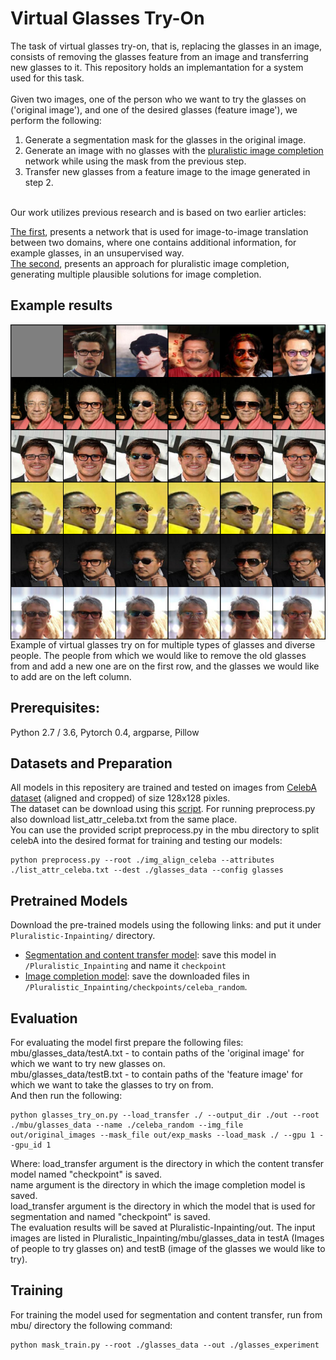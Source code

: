 
# Virtual Glasses Try-On

The task of virtual glasses try-on, that is, replacing the glasses in an image, consists of removing the glasses feature from an image and transferring new glasses to it. 
This repository holds an implemantation for a system used for this task. 
<br>
<br>
Given two images, one of the person who we want to try the glasses on ('original image'), and one of the desired glasses (feature image'), we perform the following:
1.	Generate a segmentation mask for the glasses in the original image.
2.	Generate an image with no glasses with the [pluralistic image completion](https://github.com/lyndonzheng/Pluralistic-Inpainting) network while using the mask from the previous step.
3.	Transfer new glasses from a feature image to the image generated in step 2. 
<br>
Our work utilizes previous research and is based on two earlier articles:

[The first](https://github.com/rmokady/mbu-content-tansfer), presents a network that is used for image-to-image translation between two domains, where one contains additional information, for example glasses, in an unsupervised way.
<br>
[The second](https://github.com/lyndonzheng/Pluralistic-Inpainting), presents an approach for pluralistic image completion, generating multiple plausible solutions for image completion. 


## Example results

<img src='final_results.png' align="center">
Example of virtual glasses try on for multiple types of glasses and diverse people. The people from which we would like to remove the old glasses from and add a new one are on the first row, and the glasses we would like to add are on the left column.

## Prerequisites:
Python 2.7 / 3.6, Pytorch 0.4, argparse, Pillow

## Datasets and Preparation
All models in this repositery are trained and tested on images from [CelebA dataset](http://mmlab.ie.cuhk.edu.hk/projects/CelebA.html) (aligned and cropped) of size 128x128 pixles.
<br>
The dataset can be download using this [script](https://gist.github.com/charlesreid1/4f3d676b33b95fce83af08e4ec261822).
For running preprocess.py also download list_attr_celeba.txt from the same place.
<br>
You can use the provided script preprocess.py in the mbu directory to split celebA into the desired format for training and testing our models:
<br>
```
python preprocess.py --root ./img_align_celeba --attributes ./list_attr_celeba.txt --dest ./glasses_data --config glasses 
```

## Pretrained Models
Download the pre-trained models using the following links: and put it under ```Pluralistic-Inpainting/``` directory.
<br>
- [Segmentation and content transfer model](https://drive.google.com/file/d/1oz32kB_91te4kEj8uuva9CwJPULtorep/view?usp=sharing): save this model in ```/Pluralistic_Inpainting``` and name it ```checkpoint```
- [Image completion model](https://drive.google.com/drive/folders/1giwKIj6kpTUv393-WN83_IUCyG2ingMD?usp=sharing): save the downloaded files in ```/Pluralistic_Inpainting/checkpoints/celeba_random```.

## Evaluation
For evaluating the model first prepare the following files:
<br>
mbu/glasses_data/testA.txt - to contain paths of the 'original image' for which we want to try new glasses on.
<br>
mbu/glasses_data/testB.txt - to contain paths of the 'feature image' for which we want to take the glasses to try on from.
<br>
And then run the following:
```
python glasses_try_on.py --load_transfer ./ --output_dir ./out --root ./mbu/glasses_data --name ./celeba_random --img_file out/original_images --mask_file out/exp_masks --load_mask ./ --gpu 1 --gpu_id 1
```
Where:
load_transfer argument is the directory in which the content transfer model named "checkpoint" is saved.
<br>
name argument is the directory in which the image completion model is saved.
<br>
load_transfer argument is the directory in which the model that is used for segmentation and named "checkpoint" is saved.
<br>
The evaluation results will be saved at Pluralistic-Inpainting/out.
The input images are listed in Pluralistic_Inpainting/mbu/glasses_data in testA (Images of people to try glasses on) and testB (image of the glasses we would like to try).

## Training
For training the model used for segmentation and content transfer, run from mbu/ directory the following command:
```
python mask_train.py --root ./glasses_data --out ./glasses_experiment
```
